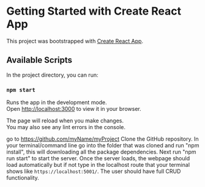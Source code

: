 # Getting Started with Create React App

This project was bootstrapped with [Create React App](https://github.com/facebook/create-react-app).

## Available Scripts

In the project directory, you can run:

### `npm start`

Runs the app in the development mode.\
Open [http://localhost:3000](http://localhost:3000) to view it in your browser.

The page will reload when you make changes.\
You may also see any lint errors in the console.

go to https://github.com/myName/myProject
Clone the GitHub repository.
In your terminal/command line go into the folder that was cloned and run "npm install", this will downloading all the package dependencies.
Next run "npm run start" to start the server.
Once the server loads, the webpage should load automatically but if not type in the localhost route that your terminal shows like `https://localhost:5001/`.
The user should have full CRUD functionality.